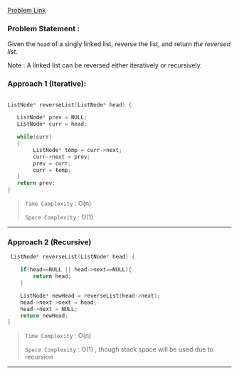 [Problem Link](https://leetcode.com/problems/reverse-linked-list/description/)

### Problem Statement : 

Given the `head` of a singly linked list, reverse the list, and return _the reversed list_.

Note : A linked list can be reversed either iteratively or recursively.

### Approach 1 (Iterative):

```cpp

ListNode* reverseList(ListNode* head) {

   ListNode* prev = NULL;
   ListNode* curr = head;

   while(curr)
   {
		ListNode* temp = curr->next;
		curr->next = prev;
		prev = curr;
		curr = temp;
   } 
   return prev;
}
```


> `Time Complexity` : O(n)
> 
> `Space Complexity` : O(1)

---

### Approach 2 (Recursive)

``` cpp
 ListNode* reverseList(ListNode* head) {

	if(head==NULL || head->next==NULL){
		return head;
	}

	ListNode* newHead = reverseList(head->next);
	head->next->next = head;
	head->next = NULL;
	return newHead;
}
```

> `Time Complexity` : O(n)
> 
> `Space Complexity` : O(1) , though stack space will be used due to recursion

---

